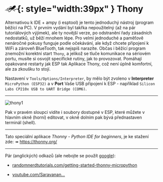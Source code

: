 # ![logo](img/logo_small.png){: style="width:39px" } Thony

Alternativou k IDE + ampy (i esptool) je tento jednoduchý nástroj (program běžící na PC). V prvním vydání byl takřka nepoužitelný (až na pár tutoriálových výjimek), ale ty novější verze, po odstranění řady zásadních nedostatků, už běží mnohem lépe. Pro velmi jednoduché a paměťově nenáročné pokusy funguje podle očekávání, ale když chcete připojení k WiFi a zároveň BlueTooth, tak nejspíš narazíte. Občas i běžící program znemožní korektní start `Thony`, a jelikož se tluče komunikace na sériovém portu, musíte si osvojit specifické rutiny, jak to provozovat. Pomáhají opakované restarty jak ESP tak Aplikace Thony, což není úplně komfortní, ale za zkoušku to stojí.


Nastavení v `Tools/Options/Interpreter`, by mělo být zvoleno v **Interpreter** `MicroPython (ESP32)`
a v **Port** Vaše USB připojení k ESP - například `Silicon Labs CP210x USB to UART Bridge (COM6)`.

---

![thony1](https://www.octopuslab.cz/wp-content/uploads/2020/10/thony1-1200x765.png)

Pak v pravém sloupci vidíte i soubory dostupné v ESP, které můžete v hlavním okně (horní) editovat, v okně dolním pak bývá přednastaven terminál (shell).

---

Tato speciální aplikace *Thonny - Python IDE for beginners*, je ke stažení zde: ↠ https://thonny.org/

---

Pár (anglických) odkazů (ale nebojte se použít [google](https://www.google.com/search?sxsrf=ALeKk024xpsufvjOrJskDFK_Od76pAVBvg%3A1602843167094&ei=H3KJX8OiBaSzgwe_7qaoAw&q=thony+esp32&oq=thony+esp32&gs_lcp=CgZwc3ktYWIQAzIHCAAQRxCwAzIHCAAQRxCwAzIHCAAQRxCwAzIHCAAQRxCwAzIHCAAQRxCwAzIHCAAQRxCwAzIHCAAQRxCwAzIHCAAQRxCwA1AAWABgokhoAXAAeACAAQCIAQCSAQCYAQCqAQdnd3Mtd2l6yAEIwAEB&sclient=psy-ab&ved=0ahUKEwiDruuM8LjsAhWk2eAKHT-3CTUQ4dUDCA0&uact=5)):

- [randomnerdtutorials.com/getting-started-thonny-micropython](https://randomnerdtutorials.com/getting-started-thonny-micropython-python-ide-esp32-esp8266/)

- [youtube.com/Saravanan...](https://www.youtube.com/watch?v=lvmNLuHj25o)




